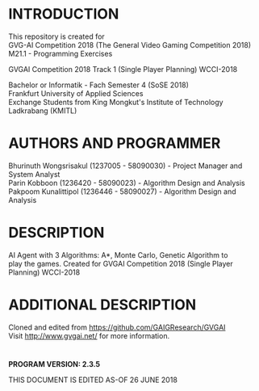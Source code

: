 # INTRODUCTION

  This repository is created for <br>
  GVG-AI Competition 2018 (The General Video Gaming Competition 2018)<br>
  M21.1 - Programming Exercises<br>

  GVGAI Competition 2018 Track 1 (Single Player Planning) WCCI-2018<br>

  Bachelor or Informatik - Fach Semester 4 (SoSE 2018)<br>
  Frankfurt University of Applied Sciences<br>
  Exchange Students from King Mongkut's Institute of Technology Ladkrabang (KMITL)<br>

# AUTHORS AND PROGRAMMER

  Bhurinuth Wongsrisakul (1237005 - 58090030) - Project Manager and System Analyst <br>
  Parin Kobboon (1236420 - 58090023) -  Algorithm Design and Analysis<br>
  Pakpoom Kunalittipol (1236446 - 58090027) - Algorithm Design and Analysis<br>

# DESCRIPTION

  AI Agent with 3 Algorithms: A*, Monte Carlo, Genetic Algorithm to<br>
  play the games. Created for GVGAI Competition 2018 (Single Player Planning) WCCI-2018<br>

# ADDITIONAL DESCRIPTION

  Cloned and edited from https://github.com/GAIGResearch/GVGAI <br>
  Visit http://www.gvgai.net/ for more information. <br>

# 
**PROGRAM VERSION: 2.3.5<br>**

THIS DOCUMENT IS EDITED AS-OF 26 JUNE 2018<br>
